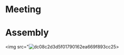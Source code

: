 # Meeting
# Assembly

<img src="![dc08c2d3d5f01790162ea669f893cc25](https://github.com/nazanyilmaz/Assembly/assets/147782488/23979d1b-3e86-4d6e-be02-61db56990797)>


